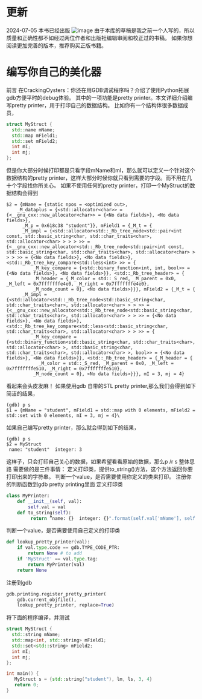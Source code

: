 
# 更新
2024-07-05
本书已经出版
![image](https://github.com/Celthi/effective-debugging-zh/assets/5187962/29b04963-5535-432c-b56f-8a2d5dbc2ec6)
由于本库的草稿是我之前一个人写的，所以质量和正确性都不如经过两位作者和出版社编辑审阅和校正过的书稿。
如果你想阅读更加完善的版本，推荐购买正版书籍。
# 编写你自己的美化器
前言
在CrackingOysters：你还在用GDB调试程序吗？介绍了使用Python拓展gdb方便平时的debug体验。
其中的一项功能是pretty printer。本文详细介绍编写pretty printer，用于打印自己的数据结构。
比如你有一个结构体很多数据成员，
```c++
struct MyStruct {
  std::name mName;
  std::map mField1;
  std::set mField2;
  int mI;
  int mj;
};
```
但是你大部分时候打印都是只看字段mName和mI，那么就可以定义一个针对这个数据结构的pretty printer，这样大部分时候你就只看到需要的字段。而不用在几十个字段找你所关心。
如果不使用任何的pretty printer，打印一个MyStruct的数据结构会得到
```
$2 = {mName = {static npos = <optimized out>, 
    _M_dataplus = {<std::allocator<char>> = {<__gnu_cxx::new_allocator<char>> = {<No data fields>}, <No data fields>}, 
      _M_p = 0x618c38 "student"}}, mField1 = {_M_t = {
      _M_impl = {<std::allocator<std::_Rb_tree_node<std::pair<int const, std::basic_string<char, std::char_traits<char>, std::allocator<char> > > > >> = {<__gnu_cxx::new_allocator<std::_Rb_tree_node<std::pair<int const, std::basic_string<char, std::char_traits<char>, std::allocator<char> > > > >> = {<No data fields>}, <No data fields>}, <std::_Rb_tree_key_compare<std::less<int> >> = {
          _M_key_compare = {<std::binary_function<int, int, bool>> = {<No data fields>}, <No data fields>}}, <std::_Rb_tree_header> = {
          _M_header = {_M_color = std::_S_red, _M_parent = 0x0, _M_left = 0x7fffffffe4e0, _M_right = 0x7fffffffe4e0}, 
          _M_node_count = 0}, <No data fields>}}}, mField2 = {_M_t = {
      _M_impl = {<std::allocator<std::_Rb_tree_node<std::basic_string<char, std::char_traits<char>, std::allocator<char> > > >> = {<__gnu_cxx::new_allocator<std::_Rb_tree_node<std::basic_string<char, std::char_traits<char>, std::allocator<char> > > >> = {<No data fields>}, <No data fields>}, <std::_Rb_tree_key_compare<std::less<std::basic_string<char, std::char_traits<char>, std::allocator<char> > > >> = {
          _M_key_compare = {<std::binary_function<std::basic_string<char, std::char_traits<char>, std::allocator<char> >, std::basic_string<char, std::char_traits<char>, std::allocator<char> >, bool>> = {<No data fields>}, <No data fields>}}, <std::_Rb_tree_header> = {_M_header = {
            _M_color = std::_S_red, _M_parent = 0x0, _M_left = 0x7fffffffe510, _M_right = 0x7fffffffe510}, 
          _M_node_count = 0}, <No data fields>}}}, mI = 3, mj = 4}
```
看起来会头皮发麻！
如果使用gdb 自带的STL pretty printer,那么我们会得到如下简洁的结果，
```
(gdb) p s
$1 = {mName = "student", mField1 = std::map with 0 elements, mField2 = std::set with 0 elements, mI = 3, mj = 4}\
```
如果自己编写pretty printer，那么就会得到如下的结果，
```
(gdb) p s
$2 = MyStruct
 name: "student"  integer: 3
 ```

这样子，只会打印自己关心的数据，如果希望看看原始的数据，那么p /r s 
整体思路
需要做的是三件事情：
定义打印类，提供to_string()方法，这个方法返回你要打印出来的字符串。
判断一个value，是否需要使用你定义的类来打印。
注册你的判断函数到gdb pretty printing里面
定义打印类

```python
class MyPrinter:
    def __init__(self, val):
        self.val = val
    def to_string(self):
         return ”name: {}  integer: {}".format(self.val['mName'], self.val['mI']
```
判断一个value，是否需要使用自己定义的打印类
```python
def lookup_pretty_printer(val):
    if val.type.code == gdb.TYPE_CODE_PTR:
        return None # to add 
    if 'MyStruct' == val.type.tag:
        return MyPrinter(val)
    return None
```

注册到gdb

```python
gdb.printing.register_pretty_printer(
    gdb.current_objfile(),
    lookup_pretty_printer, replace=True)
```

将下面的程序编译，并测试
```c++
struct MyStruct {
  std::string mName;
  std::map<int, std::string> mField1;
  std::set<std::string> mField2;
  int mI;
  int mj;
};

int main() {
   MyStruct s = {std::string("student"), lm, ls, 3, 4}
   return 0;
}
```
